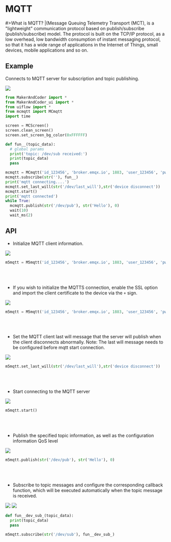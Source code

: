 # MQTT

#>What is MQTT? |(Message Queuing Telemetry Transport (MCT), is a "lightweight" communication protocol based on publish/subscribe (publish/subscribe) model. The protocol is built on the TCP/IP protocol, as a low overhead, low bandwidth consumption of instant messaging protocol, so that it has a wide range of applications in the Internet of Things, small devices, mobile applications and so on.

## Example

Connects to MQTT server for subscription and topic publishing.

<img class="blockly_svg" src="https://makerandcoder.com/MCLab/blockly/iot_cloud/mqtt/uiflow_block_mqtt_example.svg"> 


```python
from MakerAndCoder import *
from MakerAndCoder_ui import *
from uiflow import *
from mcmqtt import MCmqtt
import time

screen = MCScreen()
screen.clean_screen()
screen.set_screen_bg_color(0xFFFFFF)

def fun__(topic_data):
  # global params
  print('topic: /dev/sub received:')
  print(topic_data)
  pass

mcmqtt = MCmqtt('id_123456', 'broker.emqx.io', 1883, 'user_123456', 'pwd_123456', 20)
mcmqtt.subscribe(str(''), fun__)
print('mqtt connecting....')
mcmqtt.set_last_will(str('/dev/last_will'),str('device disconnect'))
mcmqtt.start()
print('mqtt connected')
while True:
  mcmqtt.publish(str('/dev/pub'), str('Hello'), 0)
  wait(10)
  wait_ms(2)

```


## API
- Initialize MQTT client information.
<img class="blockly_svg" src="https://makerandcoder.com/MCLab/blockly/iot_cloud/mqtt/uiflow_block_mqtt_set_client.svg"> 

```python
m5mqtt = M5mqtt('id_123456', 'broker.emqx.io', 1883, 'user_123456', 'pwd_123456', 20)

```


<br><br>
- If you wish to initialize the MQTTS connection, enable the SSL option and import the client certificate to the device via the `+` sign.
<img class="blockly_svg" src="https://makerandcoder.com/MCLab/blockly/iot_cloud/mqtt/uiflow_block_mqtt_set_client_ssl.svg"> 

```python
m5mqtt = M5mqtt('id_123456', 'broker.emqx.io', 1883, 'user_123456', 'pwd_123456', 20, ssl = True, ssl_params = {'key': "/flash/res/certificate.pem.crt", 'cert': "/flash/res/private.pem.key"})
```
<br><br>
- Set the MQTT client last will message that the server will publish when the client disconnects abnormally. Note: The last will message needs to be configured before mqtt start connection.
<img class="blockly_svg" src="https://makerandcoder.com/MCLab/blockly/iot_cloud/mqtt/uiflow_block_mqtt_set_last_will.svg"> 

```python
m5mqtt.set_last_will(str('/dev/last_will'),str('device disconnect'))
```


<br><br>
- Start connecting to the MQTT server
<img class="blockly_svg" src="https://makerandcoder.com/MCLab/blockly/iot_cloud/mqtt/uiflow_block_mqtt_start.svg"> 

```python
m5mqtt.start()
```

<br><br>
- Publish the specified topic information, as well as the configuration information QoS level
<img class="blockly_svg" src="https://makerandcoder.com/MCLab/blockly/iot_cloud/mqtt/uiflow_block_mqtt_publish.svg"> 

```python
m5mqtt.publish(str('/dev/pub'), str('Hello'), 0)
```


<br><br>
- Subscribe to topic messages and configure the corresponding callback function, which will be executed automatically when the topic message is received.
<img class="blockly_svg" src="https://makerandcoder.com/MCLab/blockly/iot_cloud/mqtt/uiflow_block_mqtt_sub.svg"> 

<img class="blockly_svg" src="https://makerandcoder.com/MCLab/blockly/iot_cloud/mqtt/uiflow_block_mqtt_get_topic_data.svg"> 

```python
def fun__dev_sub_(topic_data):
  print(topic_data)
  pass

m5mqtt.subscribe(str('/dev/sub'), fun__dev_sub_)
```



